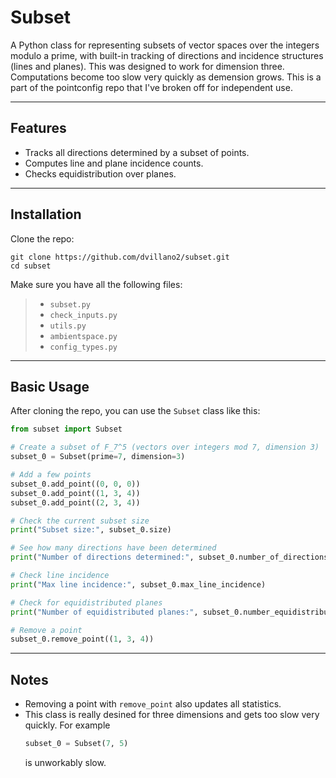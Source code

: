 # Subset

A Python class for representing subsets of vector spaces over the integers modulo a prime, with built-in tracking of directions and incidence structures (lines and planes).
This was designed to work for dimension three. Computations become too slow very quickly as demension grows.
This is a part of the pointconfig repo that I've broken off for independent use. 

---

## Features

- Tracks all directions determined by a subset of points.
- Computes line and plane incidence counts.
- Checks equidistribution over planes.

---

## Installation

Clone the repo:

```
git clone https://github.com/dvillano2/subset.git
cd subset
```

Make sure you have all the following files:
>
> - `subset.py`
> - `check_inputs.py`
> - `utils.py`
> - `ambientspace.py`
> - `config_types.py`

---

## Basic Usage

After cloning the repo, you can use the `Subset` class like this:

```python
from subset import Subset

# Create a subset of F_7^5 (vectors over integers mod 7, dimension 3)
subset_0 = Subset(prime=7, dimension=3)

# Add a few points
subset_0.add_point((0, 0, 0))
subset_0.add_point((1, 3, 4))
subset_0.add_point((2, 3, 4))

# Check the current subset size
print("Subset size:", subset_0.size)

# See how many directions have been determined
print("Number of directions determined:", subset_0.number_of_directions_determined)

# Check line incidence
print("Max line incidence:", subset_0.max_line_incidence)

# Check for equidistributed planes
print("Number of equidistributed planes:", subset_0.number_equidistributed_planes)

# Remove a point
subset_0.remove_point((1, 3, 4))
```

---

## Notes

- Removing a point with `remove_point` also updates all statistics.
- This class is really desined for three dimensions and gets too slow very quickly. For example
    ```python
    subset_0 = Subset(7, 5)
    ```
  is unworkably slow.
